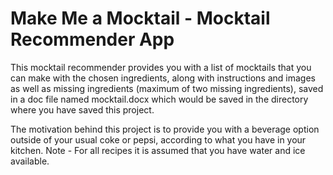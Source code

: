 # Make Me a Mocktail - Mocktail Recommender App
This mocktail recommender provides you with a list of mocktails that you can make with the chosen ingredients, along with instructions and images as well as missing ingredients (maximum of two missing ingredients), saved in a doc file named mocktail.docx which would be saved in the directory where you have saved this project.

The motivation behind this project is to provide you with a beverage option outside of your usual coke or pepsi, according to what you have in your kitchen.
Note - For all recipes it is assumed that you have water and ice available.
